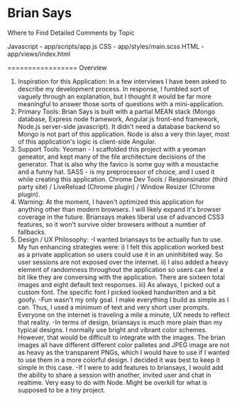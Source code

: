 Brian Says
=================
Where to Find Detailed Comments by Topic

Javascript - app/scripts/app.js
CSS - app/styles/main.scss
HTML - app/views/index.html

=================
Overview

1. Inspiration for this Application:
In a few interviews I have been asked to describe my development process. In response, I fumbled sort of vaguely through an explanation, but I thought it would be far more meaningful to answer those sorts of questions with a mini-application. 
2. Primary Tools:
Brian Says is built with a partial MEAN stack (Mongo database, Express node framework, Angular.js front-end framework, Node.js server-side javascript).
It didn't need a database backend so Mongo is not part of this application. Node is also a very thin layer, most of this application's logic is client-side Angular.
3. Support Tools:
Yeoman - I scaffolded this project with a yeoman geneator, and kept many of the file architecture decisions of the generator. That is also why the favico is some guy with a moustache and a funny hat.
SASS - is my preprocessor of choice, and I used it while creating this application.
Chrome Dev Tools / Responsinator (third party site) / LiveReload (Chrome plugin) / Window Resizer (Chrome plugin).
4. Warning: 
At the moment, I haven't optimized this application for anything other than modern browsers. I will likely expand it's browser coverage in the future. Briansays makes liberal use of advanced CSS3 features, so it won't survive older browsers without a number of fallbacks.
5. Design / UX Philosophy:
-I wanted briansays to be actually fun to use. My fun enhancing strategies were:
    i) I felt this application worked best as a private application so users could use it in an uninhibited way. So user sessions are not exposed over the internet. 
    ii) I also added a heavy element of randomness throughout the application so users can feel a bit like they are conversing with the application. There are sixteen total images and eight default text responses.
    iii) As always, I picked out a custom font. The specific font I picked looked handwritten and a bit goofy.
-Fun wasn't my only goal. I make everything I build as simple as I can. Thus, I used a minimum of text and very short user prompts. Everyone on the internet is traveling a mile a minute, UX needs to reflect that reality.
-In terms of design, briansays is much more plain than my typical designs. I normally use bright and vibrant color schemes.
However, that would be difficult to integrate with the images. The brian images all have different different color palletes and JPEG image are not as heavy as the transparent PNGs, which I would have to use if I wanted to use them in a more colorful design. I decided it was best to keep it simple in this case.
-If I were to add features to briansays, I would add the ability to share a session with another, invited user and chat in realtime. Very easy to do with Node. Might be overkill for what is supposed to be a tiny project.

